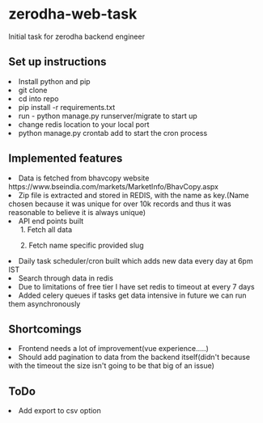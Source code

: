 # zerodha-web-task
Initial task for zerodha backend engineer

## Set up instructions
<li>Install python and pip</li>
<li>git clone</li>
<li>cd into repo</li>
<li>pip install -r requirements.txt </li>
<li>run - python manage.py runserver/migrate to start up</li>
<li>change redis location to your local port</li>
<li>python manage.py crontab add to start the cron process</li>

## Implemented features
<li>Data is fetched from bhavcopy website https://www.bseindia.com/markets/MarketInfo/BhavCopy.aspx</li>
<li>Zip file is extracted and stored in REDIS, with the name as key.(Name chosen because it was unique for over 10k records and thus it was reasonable to believe it is always unique)</li>
<li>API end points built
   <br>
   <ul>1. Fetch all data</ul>
   <ul>2. Fetch name specific provided slug</ul>
</li>
<li>Daily task scheduler/cron built which adds new data every day at 6pm IST</li>
<li>Search through data in redis</li>
<li>Due to limitations of free tier I have set redis to timeout at every 7 days</li>
<li>Added celery queues if tasks get data intensive in future we can run them asynchronously</li>

## Shortcomings
<li>Frontend needs a lot of improvement(vue experience.....)</li>
<li>Should add pagination to data from the backend itself(didn't because with the timeout the size isn't going to be that big of an issue)</li>

## ToDo
<li>Add export to csv option</li>
